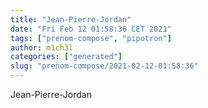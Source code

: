 ```yaml
---
title: "Jean-Pierre-Jordan"
date: "Fri Feb 12 01:58:36 CET 2021"
tags: ["prenom-compose", "pipotron"]
author: m1ch3l
categories: ["generated"]
slug: "prenom-compose/2021-02-12-01:58:36"
---
```


Jean-Pierre-Jordan
